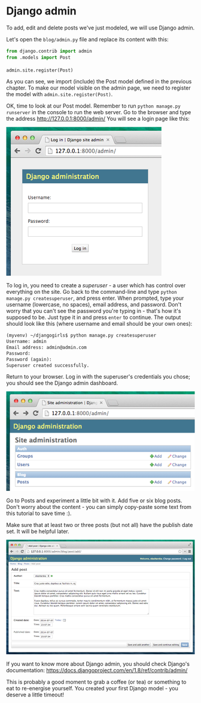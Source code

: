 # Django admin

To add, edit and delete posts we've just modeled, we will use Django admin.

Let's open the `blog/admin.py` file and replace its content with this:

```python:blog/admin.py
from django.contrib import admin
from .models import Post

admin.site.register(Post)
```

As you can see, we import (include) the Post model defined in the previous chapter. To make our model visible on the admin page, we need to register the model with `admin.site.register(Post)`.

OK, time to look at our Post model. Remember to run `python manage.py runserver` in the console to run the web server. Go to the browser and type the address http://127.0.0.1:8000/admin/ You will see a login page like this:

![Login page](images/login_page2.png)

To log in, you need to create a *superuser* - a user which has control over everything on the site. Go back to the command-line and type `python manage.py createsuperuser`, and press enter. When prompted, type your username (lowercase, no spaces), email address, and password. Don't worry that you can't see the password you're typing in - that's how it's supposed to be. Just type it in and press `enter` to continue. The output should look like this (where username and email should be your own ones):

```:command-line
(myvenv) ~/djangogirls$ python manage.py createsuperuser
Username: admin
Email address: admin@admin.com
Password:
Password (again):
Superuser created successfully.
```

Return to your browser. Log in with the superuser's credentials you chose; you should see the Django admin dashboard.

![Django admin](images/django_admin3.png)

Go to Posts and experiment a little bit with it. Add five or six blog posts. Don't worry about the content - you can simply copy-paste some text from this tutorial to save time :).

Make sure that at least two or three posts (but not all) have the publish date set. It will be helpful later.

![Django admin](images/edit_post3.png)

If you want to know more about Django admin, you should check Django's documentation: https://docs.djangoproject.com/en/1.8/ref/contrib/admin/

This is probably a good moment to grab a coffee (or tea) or something to eat to re-energise yourself. You created your first Django model - you deserve a little timeout!


